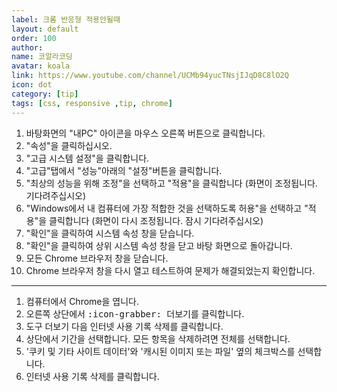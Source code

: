 ```yaml
---
label: 크롬 반응형 적용안될때
layout: default
order: 100
author:
name: 코알라코딩
avatar: koala
link: https://www.youtube.com/channel/UCMb94yucTNsjIJqD8C8lO2Q
icon: dot
category: [tip]
tags: [css, responsive ,tip, chrome]
---
```



1. 바탕화면의 "내PC" 아이콘을 마우스 오른쪽 버튼으로 클릭합니다.
1. "속성"을 클릭하십시오.
1. "고급 시스템 설정"을 클릭합니다.
1. "고급"탭에서 "성능"아래의 "설정"버튼을 클릭합니다.
1. "최상의 성능을 위해 조정"을 선택하고 "적용"을 클릭합니다
    (화면이 조정됩니다. 기다려주십시오)
1. "Windows에서 내 컴퓨터에 가장 적합한 것을 선택하도록 허용"을 선택하고 "적용"을 클릭합니다
   (화면이 다시 조정됩니다. 잠시 기다려주십시오)
1. "확인"을 클릭하여 시스템 속성 창을 닫습니다.
1. "확인"을 클릭하여 상위 시스템 속성 창을 닫고 바탕 화면으로 돌아갑니다.
1. 모든 Chrome 브라우저 창을 닫습니다.
1. Chrome 브라우저 창을 다시 열고 테스트하여 문제가 해결되었는지 확인합니다.

---

1. 컴퓨터에서 Chrome을 엽니다.
1. 오른쪽 상단에서  <kbd>:icon-grabber: </kbd>   더보기를 클릭합니다.
1. 도구 더보기 다음 인터넷 사용 기록 삭제를 클릭합니다.
1. 상단에서 기간을 선택합니다. 모든 항목을 삭제하려면 전체를 선택합니다.
1. '쿠키 및 기타 사이트 데이터'와 '캐시된 이미지 또는 파일' 옆의 체크박스를 선택합니다.
1. 인터넷 사용 기록 삭제를 클릭합니다.
